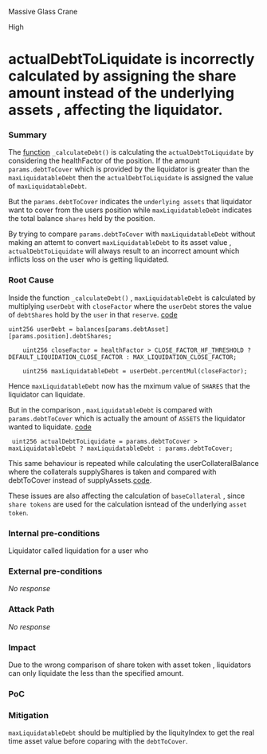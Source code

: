 Massive Glass Crane

High

# actualDebtToLiquidate is incorrectly calculated by assigning the share amount instead of the underlying assets , affecting the liquidator.

### Summary

The [function](https://github.com/sherlock-audit/2024-06-new-scope/blob/c8300e73f4d751796daad3dadbae4d11072b3d79/zerolend-one/contracts/core/pool/logic/LiquidationLogic.sol#L259-L273) `_calculateDebt()` is calculating the `actualDebtToLiquidate` by considering the healthFactor of the position. If the amount `params.debtToCover` which is provided by the liquidator is greater than the `maxLiquidatableDebt` then the `actualDebtToLiquidate` is assigned the value of `maxLiquidatableDebt`.

But the `params.debtToCover` indicates the `underlying assets`  that liquidator want to cover from the users position while `maxLiquidatableDebt` indicates the total balance `shares`  held by the position.

By trying to compare `params.debtToCover` with `maxLiquidatableDebt` without making an attemt to convert 
`maxLiquidatableDebt` to its asset value , `actualDebtToLiquidate` will always result to an incorrect amount which inflicts loss on the user who is getting liquidated.

### Root Cause
Inside the function  `_calculateDebt()` ,
`maxLiquidatableDebt` is calculated by multiplying `userDebt` with `closeFactor` where the `userDebt` stores the value of `debtShares` hold by the `user` in that `reserve`.
[code](https://github.com/sherlock-audit/2024-06-new-scope/blob/c8300e73f4d751796daad3dadbae4d11072b3d79/zerolend-one/contracts/core/pool/logic/LiquidationLogic.sol#L264-L268)
```solidity
uint256 userDebt = balances[params.debtAsset][params.position].debtShares;

    uint256 closeFactor = healthFactor > CLOSE_FACTOR_HF_THRESHOLD ? DEFAULT_LIQUIDATION_CLOSE_FACTOR : MAX_LIQUIDATION_CLOSE_FACTOR;

    uint256 maxLiquidatableDebt = userDebt.percentMul(closeFactor);
```

Hence `maxLiquidatableDebt` now has the mximum value of `SHARES` that the liquidator can liquidate.

But in the comparison , `maxLiquidatableDebt` is compared with `params.debtToCover` which is actually the amount of `ASSETS` the liquidator wanted to liquidate.
[code](https://github.com/sherlock-audit/2024-06-new-scope/blob/c8300e73f4d751796daad3dadbae4d11072b3d79/zerolend-one/contracts/core/pool/logic/LiquidationLogic.sol#L270)
```solidity
 uint256 actualDebtToLiquidate = params.debtToCover > maxLiquidatableDebt ? maxLiquidatableDebt : params.debtToCover;
 ```


 This same behaviour is repeated while calculating the userCollateralBalance where the collaterals supplyShares is taken and compared with debtToCover instead of supplyAssets.[code](https://github.com/sherlock-audit/2024-06-new-scope/blob/c8300e73f4d751796daad3dadbae4d11072b3d79/zerolend-one/contracts/core/pool/logic/LiquidationLogic.sol#L136).

These issues are also affecting the calculation of `baseCollateral` , since `share tokens` are used for the calculation isntead of the underlying `asset token`.

### Internal pre-conditions

Liquidator called liquidation for a user who

### External pre-conditions

_No response_

### Attack Path

_No response_

### Impact
Due to the wrong comparison of share token with asset token , liquidators can only liquidate the less than the specified amount.


### PoC


### Mitigation
`maxLiquidatableDebt` should be multiplied by the liquityIndex to get the real time asset value  before coparing with the `debtToCover`.